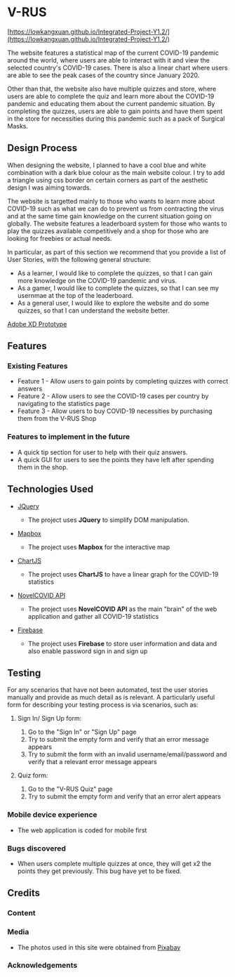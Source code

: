 # V-RUS
[https://lowkangxuan.github.io/Integrated-Project-Y1.2/](https://lowkangxuan.github.io/Integrated-Project-Y1.2/)

The website features a statistical map of the current COVID-19 pandemic around the world, where users are able to interact with it and view the selected country's COVID-19 cases. There is also a linear chart where users are able to see the peak cases of the country since January 2020.

Other than that, the website also have multiple quizzes and store, where users are able to complete the quiz and learn more about the COVID-19 pandemic and educating them about the current pandemic situation. By completing the quizzes, users are able to gain points and have them spent in the store for necessities during this pandemic such as a pack of Surgical Masks.
 
## Design Process

When designing the website, I planned to have a cool blue and white combination with a dark blue colour as the main website colour. I try to add a triangle using css border on certain corners as part of the aesthetic design I was aiming towards.

The website is targetted mainly to those who wants to learn more about COVID-19 such as what we can do to prevent us from contracting the virus and at the same time gain knowledge on the current situation going on globally. The website features a leaderboard system for those who wants to play the quizzes available competitively and a shop for those who are looking for freebies or actual needs.

In particular, as part of this section we recommend that you provide a list of User Stories, with the following general structure:
- As a learner, I would like to complete the quizzes, so that I can gain more knowledge on the COVID-19 pandemic and virus.
- As a gamer, I would like to complete the quizzes, so that I can see my usernmae at the top of the leaderboard.
- As a general user, I would like to explore the website and do some quizzes, so that I can understand the website better.

[Adobe XD Prototype](https://xd.adobe.com/view/b8328fdd-5fc2-4fe5-ace0-753a355e69bb-ed61/)

## Features 
### Existing Features
- Feature 1 - Allow users to gain points by completing quizzes with correct answers
- Feature 2 - Allow users to see the COVID-19 cases per country by navigating to the statistics page
- Feature 3 - Allow users to buy COVID-19 necessities by purchasing them from the V-RUS Shop

### Features to implement in the future
- A quick tip section for user to help with their quiz answers.
- A quick GUI for users to see the points they have left after spending them in the shop.

## Technologies Used
- [JQuery](https://jquery.com)
    - The project uses **JQuery** to simplify DOM manipulation.

- [Mapbox](https://docs.mapbox.com/)
    - The project uses **Mapbox** for the interactive map

- [ChartJS](https://www.chartjs.org/docs/latest/)
    - The project uses **ChartJS** to have a linear graph for the COVID-19 statistics

- [NovelCOVID API](https://documenter.getpostman.com/view/11144369/Szf6Z9B3?version=latest)
    - The project uses **NovelCOVID API** as the main "brain" of the web application and gather all COVID-19 statistics

- [Firebase](https://firebase.google.com/docs/web)
    - The project uses **Firebase** to store user information and data and also enable password sign in and sign up


## Testing

For any scenarios that have not been automated, test the user stories manually and provide as much detail as is relevant. A particularly useful form for describing your testing process is via scenarios, such as:

1. Sign In/ Sign Up form:
    1. Go to the "Sign In" or "Sign Up" page
    2. Try to submit the empty form and verify that an error message appears
    3. Try to submit the form with an invalid username/email/password and verify that a relevant error message appears

2. Quiz form:
    1. Go to the "V-RUS Quiz" page
    2. Try to submit the empty form and verify that an error alert appears

### Mobile device experience
- The web application is coded for mobile first

### Bugs discovered
- When users complete multiple quizzes at once, they will get x2 the points they get previously. This bug have yet to be fixed.

## Credits

### Content

### Media
- The photos used in this site were obtained from [Pixabay](https://pixabay.com/)

### Acknowledgements
